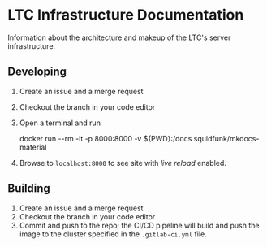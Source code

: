 # LTC Infrastructure Documentation

Information about the architecture and makeup of the LTC's server infrastructure.

## Developing

1. Create an issue and a merge request
1. Checkout the branch in your code editor
1. Open a terminal and run

    docker run --rm -it -p 8000:8000 -v ${PWD}:/docs squidfunk/mkdocs-material

1. Browse to `localhost:8000` to see site with *live reload* enabled.

## Building

1. Create an issue and a merge request
1. Checkout the branch in your code editor
1. Commit and push to the repo; the CI/CD pipeline will build and push the image to the cluster specified in the `.gitlab-ci.yml` file.
